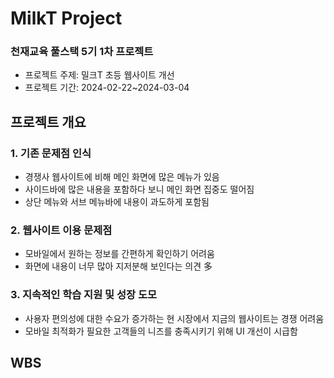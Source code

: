 # MilkT Project

### 천재교육 풀스택 5기 1차 프로젝트
 - 프로젝트 주제: 밀크T 초등 웹사이트 개선
 - 프로젝트 기간: 2024-02-22~2024-03-04

## 프로젝트 개요
### 1. 기존 문제점 인식 
- 경쟁사 웹사이트에 비해 메인 화면에 많은 메뉴가 있음
- 사이드바에 많은 내용을 포함하다 보니 메인 화면 집중도 떨어짐
- 상단 메뉴와 서브 메뉴바에 내용이 과도하게 포함됨

### 2. 웹사이트 이용 문제점
- 모바일에서 원하는 정보를 간편하게 확인하기 어려움
- 화면에 내용이 너무 많아 지저분해 보인다는 의견 多

### 3. 지속적인 학습 지원 및 성장 도모
- 사용자 편의성에 대한 수요가 증가하는 현 시장에서 지금의 웹사이트는 경쟁 어려움
- 모바일 최적화가 필요한 고객들의 니즈를 충족시키기 위해 UI 개선이 시급함

## WBS
